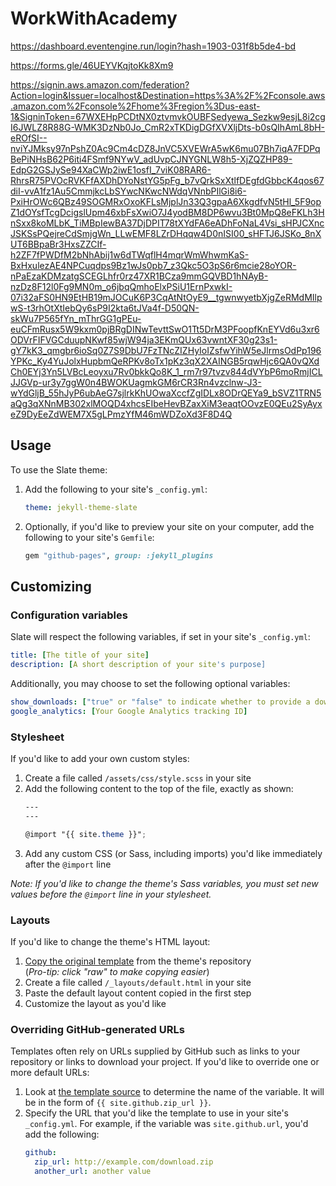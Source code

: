 # WorkWithAcademy

https://dashboard.eventengine.run/login?hash=1903-031f8b5de4-bd


https://forms.gle/46UEYVKqjtoKk8Xm9

https://signin.aws.amazon.com/federation?Action=login&Issuer=localhost&Destination=https%3A%2F%2Fconsole.aws.amazon.com%2Fconsole%2Fhome%3Fregion%3Dus-east-1&SigninToken=67WXEHpPCDtNX0ztvmvkOUBFSedyewa_Sezkw9esjL8i2cgI6JWLZ8R88G-WMK3DzNb0Jo_CmR2xTKDigDGfXVXljDts-b0sQIhAmL8bH-eROfSI--nviYJMksy97nPshZ0Ac9Cm4cDZ8JnVC5XVEWrA5wK6mu07Bh7iqA7FDPqBePiNHsB62P6iti4FSmf9NYwV_adUvpCJNYGNLW8h5-XjZQZHP89-EdpG2GSJySe94XaCWp2iwE1osfI_7viK08RAR6-RhrsR75PVOcRVKFfAXDhDYoNstYG5pFg_b7vQrkSxXtlfDEgfdGbbcK4qos67diI-vvA1fz1Au5CmmjkcLbSYwcNKwcNWdqVNnbPIlGi8i6-PxiHrOWc6QBz49SOGMRxOxoKFLsMjplJn33Q3gpaA6XkgdfvN5tHl_5F9opZ1dOYsfTcgDcigslUpm46xbFsXwiO7J4yodBM8DP6wvu3Bt0MpQ8eFKLh3HnSxx8koMLbK_TiMBpIewBA37DjDPIT78tXYdFA6eADhFoNaL4Vsi_sHPJCXncJSKSsPQejreCdSmjgWn_LLwEMF8LZrDHqqw4D0nISI00_sHFTJ6JSKo_8nXUT6BBpaBr3HxsZZCIf-h2ZF7fPWDfM2bNhAbij1w6dTWqflH4mqrWmWhwmKaS-BxHxulezAE4NPCuqdps9Bz1wJs0pb7_z3Qkc5O3pS6r6mcie28oYOR-nPaEzaKDMzatgSCEGLhfr0rz47XR1BCza9mmGQVBD1hNAyB-nzDz8F12l0Fg9MN0m_o6jbqQmhoElxPSiU1ErnPxwkI-07i32aFS0HN9EtHB19mJOCuK6P3CqAtNtOyE9__tgwnwyetbXjgZeRMdMIlpwS-t3rhOtXtIebQy6sP9I2kta6tJVa4f-D50QN-skWu7P565fYn_mThrGG1gPEu-euCFmRusx5W9kxm0pjBRgDINwTevttSwO1Tt5DrM3PFoopfKnEYVd6u3xr6ODVrFIFVGCduupNKwf85wjW94ja3EKmQUx63vwntXF30g23s1-gY7kK3_qmgbr6ioSq0Z7S9DbU7FzTNcZIZHyIoIZsfwYihW5eJlrmsOdPp196YPKc_Ky4YuJolxHupbmQeRPKv8oTx1pKz3qX2XAINGB5rqwHjc6QA0vQXdCh0EYj3Yn5LVBcLeoyxu7Rv0bkkQo8K_1_rm7r97tvzv844dVYbP6moRmjICLJJGVp-ur3y7ggW0n4BWOKUagmkGM6rCR3Rn4vzclnw-J3-wYdGljB_55hJyP6ubAeG7sjlrkKhUOwaXccfZgIDLx8ODrQEYa9_bSVZ1TRN5aQg3qXNnMB302xlMOQD4xhcsEIbeHevBZaxXiM3eaqtOOvzE0QEu2SyAyxeZ9DyEeZdWEM7X5gLPmzYfM46mWDZoXd3F8D4Q

## Usage

To use the Slate theme:

1. Add the following to your site's `_config.yml`:

    ```yml
    theme: jekyll-theme-slate
    ```

2. Optionally, if you'd like to preview your site on your computer, add the following to your site's `Gemfile`:

    ```ruby
    gem "github-pages", group: :jekyll_plugins
    ```

## Customizing

### Configuration variables

Slate will respect the following variables, if set in your site's `_config.yml`:

```yml
title: [The title of your site]
description: [A short description of your site's purpose]
```

Additionally, you may choose to set the following optional variables:

```yml
show_downloads: ["true" or "false" to indicate whether to provide a download URL]
google_analytics: [Your Google Analytics tracking ID]
```

### Stylesheet

If you'd like to add your own custom styles:

1. Create a file called `/assets/css/style.scss` in your site
2. Add the following content to the top of the file, exactly as shown:
    ```scss
    ---
    ---

    @import "{{ site.theme }}";
    ```
3. Add any custom CSS (or Sass, including imports) you'd like immediately after the `@import` line

*Note: If you'd like to change the theme's Sass variables, you must set new values before the `@import` line in your stylesheet.*

### Layouts

If you'd like to change the theme's HTML layout:

1. [Copy the original template](https://github.com/pages-themes/slate/blob/master/_layouts/default.html) from the theme's repository<br />(*Pro-tip: click "raw" to make copying easier*)
2. Create a file called `/_layouts/default.html` in your site
3. Paste the default layout content copied in the first step
4. Customize the layout as you'd like

### Overriding GitHub-generated URLs

Templates often rely on URLs supplied by GitHub such as links to your repository or links to download your project. If you'd like to override one or more default URLs:

1. Look at [the template source](https://github.com/pages-themes/slate/blob/master/_layouts/default.html) to determine the name of the variable. It will be in the form of `{{ site.github.zip_url }}`.
2. Specify the URL that you'd like the template to use in your site's `_config.yml`. For example, if the variable was `site.github.url`, you'd add the following:
    ```yml
    github:
      zip_url: http://example.com/download.zip
      another_url: another value
    ```

